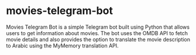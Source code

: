 # movies-telegram-bot
Movies Telegram Bot is a simple Telegram bot built using Python that allows users to get information about movies. The bot uses the OMDB API to fetch movie details and also provides the option to translate the movie description to Arabic using the MyMemory translation API.
